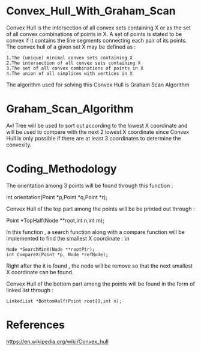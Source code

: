 # Convex_Hull_With_Graham_Scan
Convex Hull is the intersection of all convex sets containing X or as the set of all
convex combinations of points in X.
A set of points is stated to be convex if it contains the line segments connecting each pair of its points.
The convex hull of a given set X may be defined as :

    1.The (unique) minimal convex sets containing X
    2.The intersection of all convex sets containing X
    3.The set of all convex combinations of points in X
    4.The union of all simplices with vertices in X

The algorithm used for solving this Convex Hull is Graham Scan Algorithm

# Graham_Scan_Algorithm
Avl Tree will be used to sort out according to the lowest X coordinate and will be
used to compare with the next 2 lowest X coordinate since Convex Hull is only possible
if there are at least 3 coordinates to determine the convexity.

# Coding_Methodology
The orientation among 3 points will be found through this function :

  int orientation(Point *p,Point *q,Point *r);

Convex Hull of the top part among the points will be be printed out through :

  Point *TopHalf(Node **root,int n,int m);

In this function , a search function along with a compare function will be implemented to find the smallest X coordinate : \n

    Node *SearchMinX(Node **rootPtr);
    int CompareX(Point *p, Node *refNode);

Right after the it is found , the node will be remove so that the next smallest X coordinate can be found.

Convex Hull of the bottom part among the points will be found in the form of linked list through :

    LinkedList *BottomHalf(Point root[],int n);

# References
https://en.wikipedia.org/wiki/Convex_hull
